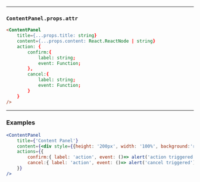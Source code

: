 ______________________________________________________________________________

### `ContentPanel.props.attr`

```html
<ContentPanel
    title={...props.title: string}
    content={...props.content: React.ReactNode | string}
    action: {  
        confirm:{
            label: string;
            event: Function;
        },
        cancel:{ 
            label: string;
            event: Function;
        }
    }
/>
```
______________________________________________________________________________

### Examples

```jsx
<ContentPanel 
    title={'Content Panel'}
    content={<div style={{height: '200px', width: '100%', background:'red', color: 'white', padding:'10px'}}>this is a string content</div>}
    actions={{ 
        confirm:{ label: 'action', event: ()=> alert('action triggered')},
        cancel:{ label: 'action', event: ()=> alert('cancel triggered')}
    }}
/>
```